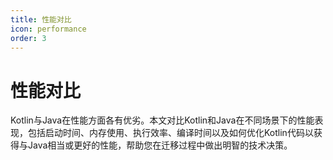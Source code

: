 ```yaml
---
title: 性能对比
icon: performance
order: 3
---
```


# 性能对比

Kotlin与Java在性能方面各有优劣。本文对比Kotlin和Java在不同场景下的性能表现，包括启动时间、内存使用、执行效率、编译时间以及如何优化Kotlin代码以获得与Java相当或更好的性能，帮助您在迁移过程中做出明智的技术决策。
